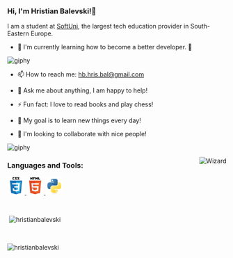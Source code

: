 <h3 align="left">Hi, I'm Hristian Balevski!👋</h3>

I am a student at [SoftUni](softuni.bg), the largest tech education provider in South-Eastern Europe.

- 🌱 I'm currently learning how to become a better developer. :slightly_smiling_face:

![giphy](https://user-images.githubusercontent.com/114162692/208071627-44e7cbf0-5a20-424e-9664-982386cb4bf5.gif)

- 📫 How to reach me: hb.hris.bal@gmail.com

- 💬 Ask me about anything, I am happy to help!

- ⚡ Fun fact: I love to read books and play chess!

- 🎯 My goal is to learn new things every day!

- 🤝 I'm looking to collaborate with nice people!

![giphy](https://user-images.githubusercontent.com/114162692/208070134-ffa1527c-d937-4258-a3c4-b0b99bdc5171.gif)

</p>
<img align="right" alt="Wizard" src="https://quiz.softuni.bg/Content/images/softuni-wizard.png">

</p>

<h3 align="left">Languages and Tools:</h3>
<p align="left"> <a href="https://www.w3schools.com/css/" target="_blank" rel="noreferrer"> <img src="https://raw.githubusercontent.com/devicons/devicon/master/icons/css3/css3-original-wordmark.svg" alt="css3" width="40" height="40"/> </a> <a href="https://www.w3.org/html/" target="_blank" rel="noreferrer"> <img src="https://raw.githubusercontent.com/devicons/devicon/master/icons/html5/html5-original-wordmark.svg" alt="html5" width="40" height="40"/> </a> <a href="https://www.python.org" target="_blank" rel="noreferrer"> <img src="https://raw.githubusercontent.com/devicons/devicon/master/icons/python/python-original.svg" alt="python" width="40" height="40"/> </a> </p>
<br>
<p>&nbsp;<img align="center" src="https://github-readme-stats.vercel.app/api?username=hristianbalevski&show_icons=true&locale=en" alt="hristianbalevski" /></p>
<br>
<p><img align="center" src="https://github-readme-streak-stats.herokuapp.com/?user=hristianbalevski&" alt="hristianbalevski" /></p>
